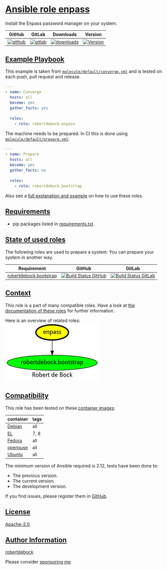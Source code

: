# [Ansible role enpass](#enpass)

Install the Enpass password manager on your system.

|GitHub|GitLab|Downloads|Version|
|------|------|---------|-------|
|[![github](https://github.com/robertdebock/ansible-role-enpass/workflows/Ansible%20Molecule/badge.svg)](https://github.com/robertdebock/ansible-role-enpass/actions)|[![gitlab](https://gitlab.com/robertdebock-iac/ansible-role-enpass/badges/master/pipeline.svg)](https://gitlab.com/robertdebock-iac/ansible-role-enpass)|[![downloads](https://img.shields.io/ansible/role/d/robertdebock/enpass)](https://galaxy.ansible.com/robertdebock/enpass)|[![Version](https://img.shields.io/github/release/robertdebock/ansible-role-enpass.svg)](https://github.com/robertdebock/ansible-role-enpass/releases/)|

## [Example Playbook](#example-playbook)

This example is taken from [`molecule/default/converge.yml`](https://github.com/robertdebock/ansible-role-enpass/blob/master/molecule/default/converge.yml) and is tested on each push, pull request and release.

```yaml
---
- name: Converge
  hosts: all
  become: yes
  gather_facts: yes

  roles:
    - role: robertdebock.enpass
```

The machine needs to be prepared. In CI this is done using [`molecule/default/prepare.yml`](https://github.com/robertdebock/ansible-role-enpass/blob/master/molecule/default/prepare.yml):

```yaml
---
- name: Prepare
  hosts: all
  become: yes
  gather_facts: no

  roles:
    - role: robertdebock.bootstrap
```

Also see a [full explanation and example](https://robertdebock.nl/how-to-use-these-roles.html) on how to use these roles.


## [Requirements](#requirements)

- pip packages listed in [requirements.txt](https://github.com/robertdebock/ansible-role-enpass/blob/master/requirements.txt).

## [State of used roles](#state-of-used-roles)

The following roles are used to prepare a system. You can prepare your system in another way.

| Requirement | GitHub | GitLab |
|-------------|--------|--------|
|[robertdebock.bootstrap](https://galaxy.ansible.com/robertdebock/bootstrap)|[![Build Status GitHub](https://github.com/robertdebock/ansible-role-bootstrap/workflows/Ansible%20Molecule/badge.svg)](https://github.com/robertdebock/ansible-role-bootstrap/actions)|[![Build Status GitLab](https://gitlab.com/robertdebock-iac/ansible-role-bootstrap/badges/master/pipeline.svg)](https://gitlab.com/robertdebock-iac/ansible-role-bootstrap)|

## [Context](#context)

This role is a part of many compatible roles. Have a look at [the documentation of these roles](https://robertdebock.nl/) for further information.

Here is an overview of related roles:
![dependencies](https://raw.githubusercontent.com/robertdebock/ansible-role-enpass/png/requirements.png "Dependencies")

## [Compatibility](#compatibility)

This role has been tested on these [container images](https://hub.docker.com/u/robertdebock):

|container|tags|
|---------|----|
|[Debian](https://hub.docker.com/r/robertdebock/debian)|all|
|[EL](https://hub.docker.com/r/robertdebock/enterpriselinux)|7, 8|
|[Fedora](https://hub.docker.com/r/robertdebock/fedora)|all|
|[opensuse](https://hub.docker.com/r/robertdebock/opensuse)|all|
|[Ubuntu](https://hub.docker.com/r/robertdebock/ubuntu)|all|

The minimum version of Ansible required is 2.12, tests have been done to:

- The previous version.
- The current version.
- The development version.

If you find issues, please register them in [GitHub](https://github.com/robertdebock/ansible-role-enpass/issues).

## [License](#license)

[Apache-2.0](https://github.com/robertdebock/ansible-role-enpass/blob/master/LICENSE).

## [Author Information](#author-information)

[robertdebock](https://robertdebock.nl/)

Please consider [sponsoring me](https://github.com/sponsors/robertdebock).
